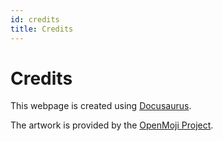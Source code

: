 ```yaml
---
id: credits
title: Credits
---
```


# Credits

This webpage is created using [Docusaurus](https://docusaurus.io/). 

The artwork is provided by the [OpenMoji Project](https://openmoji.org/library/).